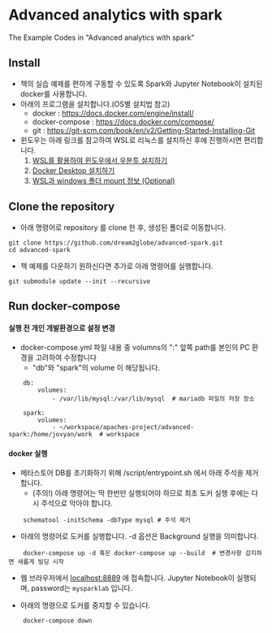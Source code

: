 # Advanced analytics with spark
The Example Codes in "Advanced analytics with spark"

## Install
- 책의 실습 예제를 편하게 구동할 수 있도록 Spark와 Jupyter Notebook이 설치된 docker를 사용합니다.
- 아래의 프로그램을 설치합니다.(OS별 설치법 참고)
    - docker : https://docs.docker.com/engine/install/
    - docker-compose : https://docs.docker.com/compose/
    - git : https://git-scm.com/book/en/v2/Getting-Started-Installing-Git
- 윈도우는 아래 링크를 참고하여 WSL로 리눅스를 설치하신 후에 진행하시면 편리합니다.
    1. [WSL를 활용하여 윈도우에서 우분투 설치하기](https://docs.microsoft.com/ko-kr/windows/wsl/install-win10)
    2. [Docker Desktop 설치하기](https://docs.microsoft.com/ko-kr/windows/wsl/tutorials/wsl-containers)
    3. [WSL과 windows 폴더 mount 정보 (Optional)](https://docs.microsoft.com/ko-kr/windows/wsl/faq)

## Clone the repository 
- 아래 명령어로 repository 를 clone 한 후, 생성된 폴더로 이동합니다.
```shell
git clone https://github.com/dream2globe/advanced-spark.git
cd advanced-spark
```
- 책 예제를 다운하기 원하신다면 추가로 아래 명령어를 실행합니다.
```shell
git submodule update --init --recursive
```

## Run docker-compose

#### 실행 전 개인 개발환경으로 설정 변경  
- docker-compose.yml 파일 내용 중 volumns의 ":" 앞쪽 path를 본인의 PC 환경을 고려하여 수정합니다
    - "db"와 "spark"의 volume 이 해당됩니다.

```shell
    db:
        volumes:
            - /var/lib/mysql:/var/lib/mysql  # mariadb 파일의 저장 장소
        
    spark:
        volumes:
            - ~/workspace/apaches-project/advanced-spark:/home/jovyan/work  # workspace
```

#### docker 실행
- 메타스토어 DB를 초기화하기 위해 /script/entrypoint.sh 에서 아래 주석을 제거합니다. 
    - (주의!) 아래 명령어는 딱 한번만 실행되어야 하므로 최초 도커 실행 후에는 다시 주석으로 막아야 합니다. 
```shell
    schematool -initSchema -dbType mysql # 주석 제거
```
- 아래의 명령어로 도커를 실행합니다. \-d 옵션은 Background 실행을 의미합니다.
```shell
    docker-compose up -d 혹은 docker-compose up --build  # 변경사항 감지하면 새롭게 빌딩 시작
```

- 웹 브라우저에서 [localhost:8889](localhost:8889) 에 접속합니다. Jupyter Notebook이 실행되며, password는 `mysparklab` 입니다.

- 아래의 명령으로 도커를 중지할 수 있습니다.
```shell
    docker-compose down
```
